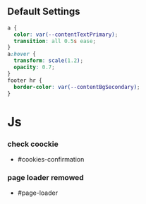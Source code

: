 ## Default Settings

```css
a {
  color: var(--contentTextPrimary);
  transition: all 0.5s ease;
}
a:hover {
  transform: scale(1.2);
  opacity: 0.7;
}
footer hr {
  border-color: var(--contentBgSecondary);
}
```

# Js

### check coockie

- #cookies-confirmation

### page loader remowed

- #page-loader
